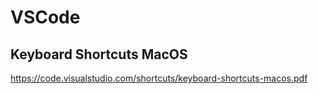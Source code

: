 # VSCode

## Keyboard Shortcuts MacOS
https://code.visualstudio.com/shortcuts/keyboard-shortcuts-macos.pdf